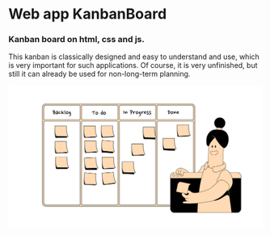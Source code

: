# Web app KanbanBoard 

### Kanban board on **html**, **css** and **js**.
This kanban is classically designed and easy to understand and use, which is very important for such applications.
Of course, it is very unfinished, but still it can already be used for non-long-term planning.

![example](KanbanExample.png)

